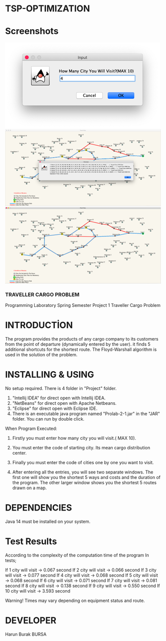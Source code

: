 # TSP-OPTIMIZATION


# Screenshots #
![Alt text](https://github.com/1hbb/TSP-Optimization/blob/master/screenshots/Ekran%20Resmi%202020-05-22%2013.22.03.png "3")
![Alt text](https://github.com/1hbb/TSP-Optimization/blob/master/screenshots/Ekran%20Resmi%202020-05-22%2013.20.08.png "1")
![Alt text](https://github.com/1hbb/TSP-Optimization/blob/master/screenshots/Ekran%20Resmi%202020-05-22%2013.20.27.png "2")



### TRAVELLER CARGO PROBLEM ###

Programming Laboratory Spring Semester Project 1 Traveller Cargo Problem 

# INTRODUCTİON #


The program provides the products of any cargo company to its customers from the point of departure (dynamically entered by the user).
it finds 5 additional shortcuts for the shortest route. The Floyd-Warshall algorithm is used in the solution of the problem.




# INSTALLING & USING #


No setup required. There is 4 folder in "Project" folder.

1) "Intellij IDEA" for direct open with Intellij IDEA.
2) "NetBeans" for direct open with Apache Netbeans.
3) "Eclipse" for direct open with Eclipse IDE.
4) There is an executable java program named "Prolab-2-1.jar" in the "JAR" folder. 
   You can run by double click.
    


When Program Executed:
1) Firstly you must enter how many city you will visit.( MAX 10).  

2) You must enter the code of starting city. Its mean cargo distribution center.

3) Finally you must enter the code of cities one by one you want to visit.

4) After entering all the entries, you will see two separate windows.
   The first one will show you the shortest 5 ways and costs and the duration of the program.
   The other larger window shows you the shortest 5 routes drawn on a map.




# DEPENDENCIES #


Java 14 must be installed on your system. 



# Test Results #

According to the complexity of the computation time of the program In tests;

If 1 city will visit -> 0.067 second
If 2 city will visit -> 0.066 second
If 3 city will visit -> 0.077 second
If 4 city will visit -> 0.068 second
If 5 city will visit -> 0.068 second
If 6 city will visit -> 0.071 second
If 7 city will visit -> 0.081 second 
If 8 city will visit -> 0.138 second 
If 9 city will visit -> 0.550 second
If 10 city will visit -> 3.593 second

Warning! Times may vary depending on equipment status and route.


# DEVELOPER #

Harun Burak BURSA
